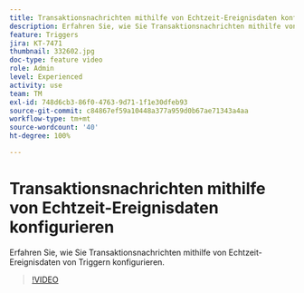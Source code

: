 ```yaml
---
title: Transaktionsnachrichten mithilfe von Echtzeit-Ereignisdaten konfigurieren
description: Erfahren Sie, wie Sie Transaktionsnachrichten mithilfe von Echtzeit-Ereignisdaten von Triggern konfigurieren.
feature: Triggers
jira: KT-7471
thumbnail: 332602.jpg
doc-type: feature video
role: Admin
level: Experienced
activity: use
team: TM
exl-id: 748d6cb3-86f0-4763-9d71-1f1e30dfeb93
source-git-commit: c84867ef59a10448a377a959d0b67ae71343a4aa
workflow-type: tm+mt
source-wordcount: '40'
ht-degree: 100%

---
```


# Transaktionsnachrichten mithilfe von Echtzeit-Ereignisdaten konfigurieren

Erfahren Sie, wie Sie Transaktionsnachrichten mithilfe von Echtzeit-Ereignisdaten von Triggern konfigurieren.

>[!VIDEO](https://video.tv.adobe.com/v/332602?quality=12&learn=on)
